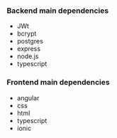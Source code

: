 ### Backend main dependencies

- JWt
- bcrypt
- postgres
- express
- node.js
- typescript

### Frontend main dependencies

- angular
- css
- html
- typescript
- ionic
